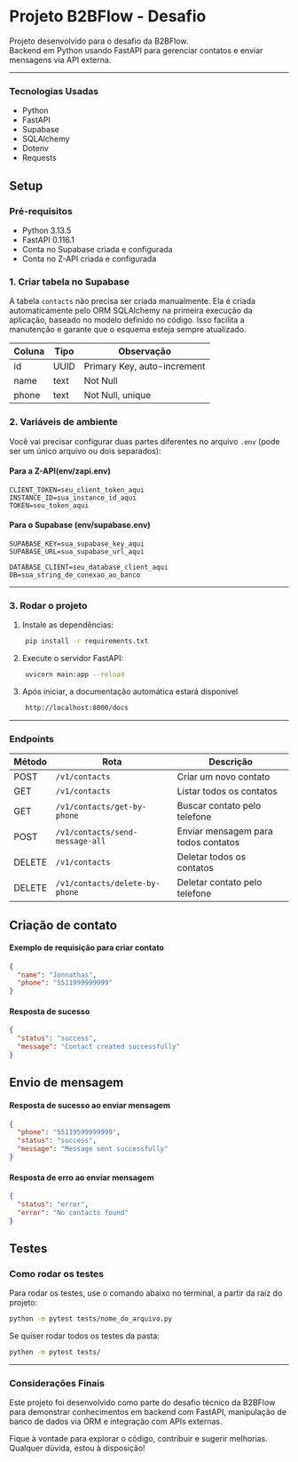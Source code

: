 # Projeto B2BFlow - Desafio

Projeto desenvolvido para o desafio da B2BFlow.  
Backend em Python usando FastAPI para gerenciar contatos e enviar mensagens via API externa.

---

### Tecnologias Usadas
- Python
- FastAPI
- Supabase
- SQLAlchemy
- Dotenv
- Requests

## Setup

### Pré-requisitos
- Python 3.13.5
- FastAPI 0.116.1
- Conta no Supabase criada e configurada
- Conta no Z-API criada e configurada 

### 1. Criar tabela no Supabase

A tabela `contacts` não precisa ser criada manualmente. Ela é criada automaticamente pelo ORM SQLAlchemy na primeira execução da aplicação, baseado no modelo definido no código. Isso facilita a manutenção e garante que o esquema esteja sempre atualizado.


| Coluna | Tipo     | Observação             |
|--------|----------|-----------------------|
| id     | UUID     | Primary Key, auto-increment|
| name   | text     | Not Null              |
| phone  | text     | Not Null, unique      |


### 2. Variáveis de ambiente

Você vai precisar configurar duas partes diferentes no arquivo `.env` (pode ser um único arquivo ou dois separados):

#### Para a Z-API(env/zapi.env)
```env
CLIENT_TOKEN=seu_client_token_aqui
INSTANCE_ID=sua_instance_id_aqui
TOKEN=seu_token_aqui
```

#### Para o Supabase (env/supabase.env)
```env
SUPABASE_KEY=sua_supabase_key_aqui
SUPABASE_URL=sua_supabase_url_aqui

DATABASE_CLIENT=seu_database_client_aqui
DB=sua_string_de_conexao_ao_banco
```
---

### 3. Rodar o projeto
1. Instale as dependências:

```bash
    pip install -r requirements.txt
```

2. Execute o servidor FastAPI:
```bash
    uvicorn main:app --reload
```

3. Após iniciar, a documentação automática estará disponível
```bash
    http://localhost:8000/docs
```

---




### Endpoints

| Método | Rota                    | Descrição                          |
|--------|-------------------------|----------------------------------|
| POST   | `/v1/contacts`           | Criar um novo contato             |
| GET    | `/v1/contacts`           | Listar todos os contatos          |
| GET    | `/v1/contacts/get-by-phone`   | Buscar contato pelo telefone      |
| POST   | `/v1/contacts/send-message-all` | Enviar mensagem para todos contatos
| DELETE | `/v1/contacts`           | Deletar todos os contatos         |
| DELETE | `/v1/contacts/delete-by-phone` | Deletar contato pelo telefone  |

## Criação de contato

#### Exemplo de requisição para criar contato

```json
{
  "name": "Jonnathas",
  "phone": "5511999999999"
}
```

#### Resposta de sucesso
```json
{
  "status": "success",
  "message": "Contact created successfully"
}
```


## Envio de mensagem

#### Resposta de sucesso ao enviar mensagem
```json
{
  "phone": "55119599999999",
  "status": "success",
  "message": "Message sent successfully"
}
```

#### Resposta de erro ao enviar mensagem

```json
{
  "status": "error",
  "error": "No contacts found"
}
```

## Testes

### Como rodar os testes

Para rodar os testes, use o comando abaixo no terminal, a partir da raiz do projeto:

```bash
python -m pytest tests/nome_do_arquivo.py
```
Se quiser rodar todos os testes da pasta:

```bash
python -m pytest tests/
```
---

### Considerações Finais
Este projeto foi desenvolvido como parte do desafio técnico da B2BFlow para demonstrar conhecimentos em backend com FastAPI, manipulação de banco de dados via ORM e integração com APIs externas.

Fique à vontade para explorar o código, contribuir e sugerir melhorias. Qualquer dúvida, estou à disposição!
